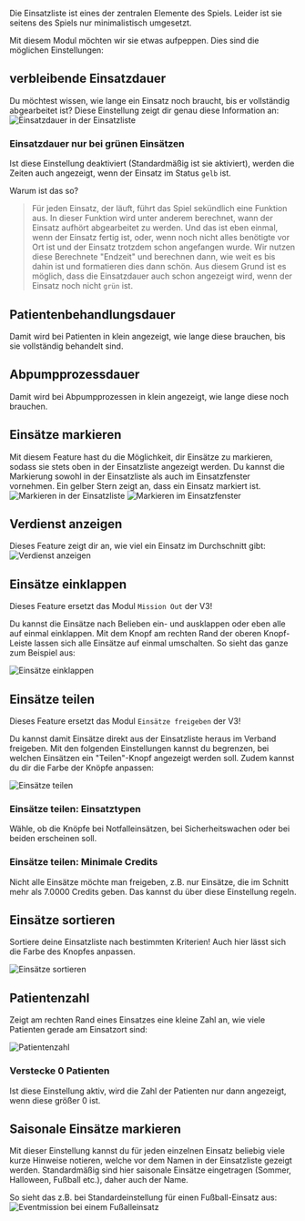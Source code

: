 Die Einsatzliste ist eines der zentralen Elemente des Spiels. Leider ist sie seitens des Spiels nur minimalistisch umgesetzt.

Mit diesem Modul möchten wir sie etwas aufpeppen. Dies sind die möglichen Einstellungen:

## verbleibende Einsatzdauer
Du möchtest wissen, wie lange ein Einsatz noch braucht, bis er vollständig abgearbeitet ist?
Diese Einstellung zeigt dir genau diese Information an:
![Einsatzdauer in der Einsatzliste](einsatzdauer.png)

### Einsatzdauer nur bei grünen Einsätzen
Ist diese Einstellung deaktiviert (Standardmäßig ist sie aktiviert), werden die Zeiten auch angezeigt, wenn der Einsatz im Status `gelb` ist.

Warum ist das so?
> Für jeden Einsatz, der läuft, führt das Spiel sekündlich eine Funktion aus. In dieser Funktion wird unter anderem berechnet, wann der Einsatz aufhört abgearbeitet zu werden. Und das ist eben einmal, wenn der Einsatz fertig ist, oder, wenn noch nicht alles benötigte vor Ort ist und der Einsatz trotzdem schon angefangen wurde.
> Wir nutzen diese Berechnete "Endzeit" und berechnen dann, wie weit es bis dahin ist und formatieren dies dann schön.
> Aus diesem Grund ist es möglich, dass die Einsatzdauer auch schon angezeigt wird, wenn der Einsatz noch nicht `grün` ist. 

## Patientenbehandlungsdauer
Damit wird bei Patienten in klein angezeigt, wie lange diese brauchen, bis sie vollständig behandelt sind.

## Abpumpprozessdauer
Damit wird bei Abpumpprozessen in klein angezeigt, wie lange diese noch brauchen.

## Einsätze markieren
Mit diesem Feature hast du die Möglichkeit, dir Einsätze zu markieren, sodass sie stets oben in der Einsatzliste angezeigt werden. Du kannst die Markierung sowohl in der Einsatzliste als auch im Einsatzfenster vornehmen. Ein gelber Stern zeigt an, dass ein Einsatz markiert ist.
![Markieren in der Einsatzliste](markieren.png)
![Markieren im Einsatzfenster](markieren_einsatz.png)

## Verdienst anzeigen
Dieses Feature zeigt dir an, wie viel ein Einsatz im Durchschnitt gibt:
![Verdienst anzeigen](verdienst.png)

## Einsätze einklappen
Dieses Feature ersetzt das Modul `Mission Out` der V3!

Du kannst die Einsätze nach Belieben ein- und ausklappen oder eben alle auf einmal einklappen. Mit dem Knopf am rechten Rand der oberen Knopf-Leiste lassen sich alle Einsätze auf einmal umschalten. So sieht das ganze zum Beispiel aus:

![Einsätze einklappen](einklappen.png)

## Einsätze teilen
Dieses Feature ersetzt das Modul `Einsätze freigeben` der V3!

Du kannst damit Einsätze direkt aus der Einsatzliste heraus im Verband freigeben. Mit den folgenden Einstellungen kannst du begrenzen, bei welchen Einsätzen ein "Teilen"-Knopf angezeigt werden soll.
Zudem kannst du dir die Farbe der Knöpfe anpassen:

![Einsätze teilen](shareMissions.png)

### Einsätze teilen: Einsatztypen
Wähle, ob die Knöpfe bei Notfalleinsätzen, bei Sicherheitswachen oder bei beiden erscheinen soll.

### Einsätze teilen: Minimale Credits
Nicht alle Einsätze möchte man freigeben, z.B. nur Einsätze, die im Schnitt mehr als 7.0000 Credits geben. Das kannst du über diese Einstellung regeln.

## Einsätze sortieren
Sortiere deine Einsatzliste nach bestimmten Kriterien! Auch hier lässt sich die Farbe des Knopfes anpassen.

![Einsätze sortieren](missionSort.png)

## Patientenzahl
Zeigt am rechten Rand eines Einsatzes eine kleine Zahl an, wie viele Patienten gerade am Einsatzort sind:

![Patientenzahl](patientenzahl.png)

### Verstecke 0 Patienten
Ist diese Einstellung aktiv, wird die Zahl der Patienten nur dann angezeigt, wenn diese größer 0 ist.

## Saisonale Einsätze markieren
Mit dieser Einstellung kannst du für jeden einzelnen Einsatz beliebig viele kurze Hinweise notieren, welche vor dem Namen in der Einsatzliste gezeigt werden. Standardmäßig sind hier saisonale Einsätze eingetragen (Sommer, Halloween, Fußball etc.), daher auch der Name.

So sieht das z.B. bei Standardeinstellung für einen Fußball-Einsatz aus:
![Eventmission bei einem Fußalleinsatz](eventMission.png)
